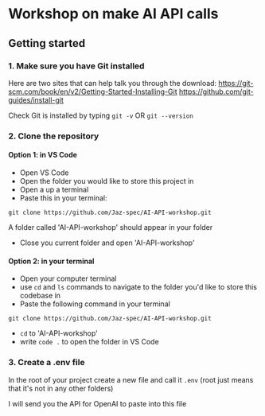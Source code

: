 # Workshop on make AI API calls
## Getting started 
### 1. Make sure you have Git installed
Here are two sites that can help talk you through the download:
https://git-scm.com/book/en/v2/Getting-Started-Installing-Git
https://github.com/git-guides/install-git

Check Git is installed by typing `git -v` OR `git --version`

### 2. Clone the repository
#### Option 1: in VS Code
- Open VS Code
- Open the folder you would like to store this project in
- Open a up a terminal 
- Paste this in your terminal:
```
git clone https://github.com/Jaz-spec/AI-API-workshop.git
```
A folder called 'AI-API-workshop' should appear in your folder
- Close you current folder and open 'AI-API-workshop'

#### Option 2: in your terminal
- Open your computer terminal
- use `cd` and `ls` commands to navigate to the folder you'd like to store this codebase in
- Paste the following command in your terminal 
```
git clone https://github.com/Jaz-spec/AI-API-workshop.git
```
- `cd` to 'AI-API-workshop'
- write `code .` to open the folder in VS Code

### 3. Create a .env file
In the root of your project create a new file and call it `.env`
(root just means that it's not in any other folders)

I will send you the API for OpenAI to paste into this file

